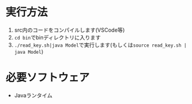 # 実行方法
1. src内のコードをコンパイルします(VSCode等)
2. `cd bin`でbinディレクトリに入ります
3. `./read_key.sh|java Model`で実行します(もしくは`source read_key.sh | java Model`)

# 必要ソフトウェア
- Javaランタイム

